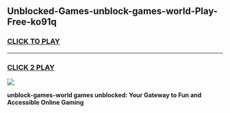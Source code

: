 
## Unblocked-Games-unblock-games-world-Play-Free-ko91q
<h3>
<a href="https://premium76.site?title=unblock-games-world&ref=10A">CLICK TO PLAY</a></h3>
<hr>

<h3>
<a href="https://premium76.site?title=unblock-games-world&ref=10A">CLICK 2 PLAY</a>
  
</h3>

<a href="https://premium76.site?title=unblock-games-world&ref=10A"><img src="https://clearcache.store/games.png"></a>


**unblock-games-world games unblocked: Your Gateway to Fun and Accessible Online Gaming**
